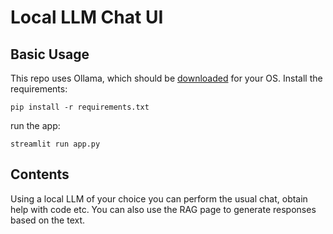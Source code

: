 # Local LLM Chat UI
## Basic Usage
This repo uses Ollama, which should be [downloaded](https://ollama.com/download) for your OS.
Install the requirements:
```
pip install -r requirements.txt
```
run the app:
```
streamlit run app.py
```

## Contents
Using a local LLM of your choice you can perform the usual chat, obtain help with code etc. 
You can also use the RAG page to generate responses based on the text.